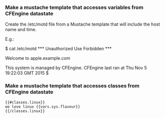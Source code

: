 ### Make a mustache template that accesses variables from CFEngine datastate

Create the /etc/motd file from a Mustache template that will
include the host name and time.

E.g.:

$ cat /etc/motd
*** Unauthorized Use Forbidden ***

Welcome to apple.example.com

This system is managed by CFEngine.
CFEngine last ran at Thu Nov  5 19:22:03 GMT 2015
$










### Make a mustache template that accesses classes from CFEngine datastate


```text
{{#classes.linux}}
we love linux {{vars.sys.flavour}}
{{/classes.linux}}
```
